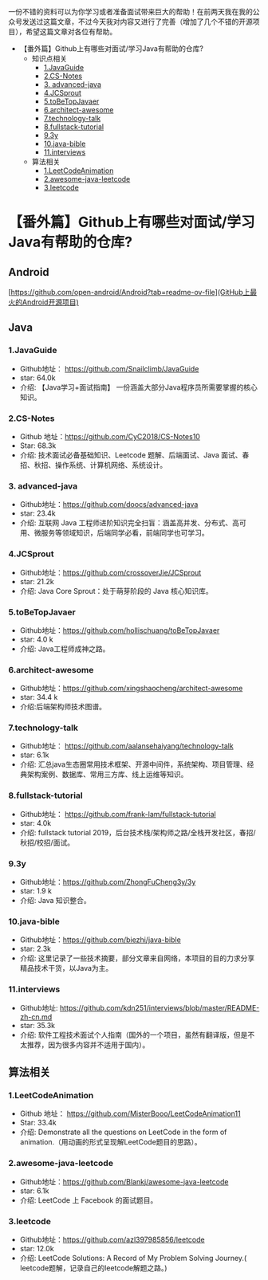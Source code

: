 一份不错的资料可以为你学习或者准备面试带来巨大的帮助！在前两天我在我的公众号发送过这篇文章，不过今天我对内容又进行了完善（增加了几个不错的开源项目），希望这篇文章对各位有帮助。

- 【番外篇】Github上有哪些对面试/学习Java有帮助的仓库?
  - 知识点相关
    - [1.JavaGuide](https://xiaozhuanlan.com/topic/9546203817#section1javaguide)
    - [2.CS-Notes](https://xiaozhuanlan.com/topic/9546203817#section2csnotes)
    - [3. advanced-java](https://xiaozhuanlan.com/topic/9546203817#section3advancedjava)
    - [4.JCSprout](https://xiaozhuanlan.com/topic/9546203817#section4jcsprout)
    - [5.toBeTopJavaer](https://xiaozhuanlan.com/topic/9546203817#section5tobetopjavaer)
    - [6.architect-awesome](https://xiaozhuanlan.com/topic/9546203817#section6architectawesome)
    - [7.technology-talk](https://xiaozhuanlan.com/topic/9546203817#section7technologytalk)
    - [8.fullstack-tutorial](https://xiaozhuanlan.com/topic/9546203817#section8fullstacktutorial)
    - [9.3y](https://xiaozhuanlan.com/topic/9546203817#section93y)
    - [10.java-bible](https://xiaozhuanlan.com/topic/9546203817#section10javabible)
    - [11.interviews](https://xiaozhuanlan.com/topic/9546203817#section11interviews)
  - 算法相关
    - [1.LeetCodeAnimation](https://xiaozhuanlan.com/topic/9546203817#section1leetcodeanimation)
    - [2.awesome-java-leetcode](https://xiaozhuanlan.com/topic/9546203817#section2awesomejavaleetcode)
    - [3.leetcode](https://xiaozhuanlan.com/topic/9546203817#section3leetcode)




# 【番外篇】Github上有哪些对面试/学习Java有帮助的仓库?

## Android

[https://github.com/open-android/Android?tab=readme-ov-file](GitHub上最火的Android开源项目)

## Java

### 1.JavaGuide

- Github地址： https://github.com/Snailclimb/JavaGuide
- star: 64.0k
- 介绍: 【Java学习+面试指南】 一份涵盖大部分Java程序员所需要掌握的核心知识。

### 2.CS-Notes

- Github 地址：https://github.com/CyC2018/CS-Notes10
- Star: 68.3k
- 介绍: 技术面试必备基础知识、Leetcode 题解、后端面试、Java 面试、春招、秋招、操作系统、计算机网络、系统设计。

### 3. advanced-java

- Github地址：https://github.com/doocs/advanced-java
- star: 23.4k
- 介绍: 互联网 Java 工程师进阶知识完全扫盲：涵盖高并发、分布式、高可用、微服务等领域知识，后端同学必看，前端同学也可学习。

### 4.JCSprout

- Github地址：https://github.com/crossoverJie/JCSprout
- star: 21.2k
- 介绍: Java Core Sprout：处于萌芽阶段的 Java 核心知识库。

### 5.toBeTopJavaer

- Github地址：https://github.com/hollischuang/toBeTopJavaer
- star: 4.0 k
- 介绍: Java工程师成神之路。

### 6.architect-awesome

- Github地址：https://github.com/xingshaocheng/architect-awesome
- star: 34.4 k
- 介绍:后端架构师技术图谱。

### 7.technology-talk

- Github地址： https://github.com/aalansehaiyang/technology-talk
- star: 6.1k
- 介绍: 汇总java生态圈常用技术框架、开源中间件，系统架构、项目管理、经典架构案例、数据库、常用三方库、线上运维等知识。

### 8.fullstack-tutorial

- Github地址： https://github.com/frank-lam/fullstack-tutorial
- star: 4.0k
- 介绍: fullstack tutorial 2019，后台技术栈/架构师之路/全栈开发社区，春招/秋招/校招/面试。

### 9.3y

- Github地址：https://github.com/ZhongFuCheng3y/3y
- star: 1.9 k
- 介绍: Java 知识整合。

### 10.java-bible

- Github地址：https://github.com/biezhi/java-bible
- star: 2.3k
- 介绍: 这里记录了一些技术摘要，部分文章来自网络，本项目的目的力求分享精品技术干货，以Java为主。

### 11.interviews

- Github地址: https://github.com/kdn251/interviews/blob/master/README-zh-cn.md
- star: 35.3k
- 介绍: 软件工程技术面试个人指南（国外的一个项目，虽然有翻译版，但是不太推荐，因为很多内容并不适用于国内）。

## 算法相关

### 1.LeetCodeAnimation

- Github 地址： https://github.com/MisterBooo/LeetCodeAnimation11
- Star: 33.4k
- 介绍: Demonstrate all the questions on LeetCode in the form of animation.（用动画的形式呈现解LeetCode题目的思路）。

### 2.awesome-java-leetcode

- Github地址：https://github.com/Blankj/awesome-java-leetcode
- star: 6.1k
- 介绍: LeetCode 上 Facebook 的面试题目。

### 3.leetcode

- Github地址：https://github.com/azl397985856/leetcode
- star: 12.0k
- 介绍: LeetCode Solutions: A Record of My Problem Solving Journey.( leetcode题解，记录自己的leetcode解题之路。)
